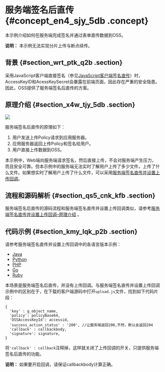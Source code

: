 # 服务端签名后直传 {#concept_en4_sjy_5db .concept}

本示例介绍如何在服务端完成签名并通过表单直传数据到OSS。

**说明：** 本示例无法实现分片上传与断点续传。

## 背景 {#section_wrt_ptk_q2b .section}

采用JavaScript客户端直接签名（参见[JavaScript客户端签名直传](cn.zh-CN/最佳实践/Web端上传数据至OSS/Web端PostObject直传实践/JavaScript客户端签名直传.md#)）时，AccessKeyID和AcessKeySecret会暴露在前端页面，因此存在严重的安全隐患。因此，OSS提供了服务端签名后直传的方案。

## 原理介绍 {#section_x4w_tjy_5db .section}

![](http://static-aliyun-doc.oss-cn-hangzhou.aliyuncs.com/assets/img/4405/15668765831472_zh-CN.png)

服务端签名后直传的原理如下：

1.  用户发送上传Policy请求到应用服务器。
2.  应用服务器返回上传Policy和签名给用户。
3.  用户直接上传数据到OSS。

本示例中，Web端向服务端请求签名，然后直接上传，不会对服务端产生压力，而且安全可靠。但本示例中的服务端无法实时了解用户上传了多少文件，上传了什么文件。如果想实时了解用户上传了什么文件，可以采用[服务端签名直传并设置上传回调](cn.zh-CN/最佳实践/Web端上传数据至OSS/Web端PostObject直传实践/服务端签名直传并设置上传回调.md#)。

## 流程和源码解析 {#section_qs5_cnk_kfb .section}

服务端签名后直传的源码流程和服务端签名直传并设置上传回调类似，请参考[服务端签名直传并设置上传回调–原理介绍](cn.zh-CN/最佳实践/Web端上传数据至OSS/Web端PostObject直传实践/服务端签名直传并设置上传回调.md#) 。

## 代码示例 {#section_kmy_lqk_p2b .section}

请参考服务端签名直传并设置上传回调中的各语言版本示例：

-   [Java](cn.zh-CN/最佳实践/Web端上传数据至OSS/Web端PostObject直传实践/服务端签名直传并设置上传回调/Java.md#)
-   [Python](cn.zh-CN/最佳实践/Web端上传数据至OSS/Web端PostObject直传实践/服务端签名直传并设置上传回调/Python.md#)
-   [PHP](cn.zh-CN/最佳实践/Web端上传数据至OSS/Web端PostObject直传实践/服务端签名直传并设置上传回调/PHP.md#)
-   [Go](cn.zh-CN/最佳实践/Web端上传数据至OSS/Web端PostObject直传实践/服务端签名直传并设置上传回调/Go.md#)
-   [Ruby](cn.zh-CN/最佳实践/Web端上传数据至OSS/Web端PostObject直传实践/服务端签名直传并设置上传回调/Ruby.md#)

本场景是服务端签名后直传，并没有上传回调。与服务端签名直传并设置上传回调示例中的区别在于，在下载的客户端源码中打开`upload.js`文件，找到如下代码片段：

``` {#codeblock_c4m_64i_nur}
{
  'key' : g_object_name,
  'policy': policyBase64,
  'OSSAccessKeyId': accessid,
  'success_action_status' : '200', //让服务端返回200,不然，默认会返回204
  'callback' : callbackbody,
  'signature': signature,
}
```

将`'callback' : callback`注释掉，这样就关闭了上传回调的开关，只提供服务端签名后直传的功能。

**说明：** 如果要开启回调，请保证callbackbody计算正确。

